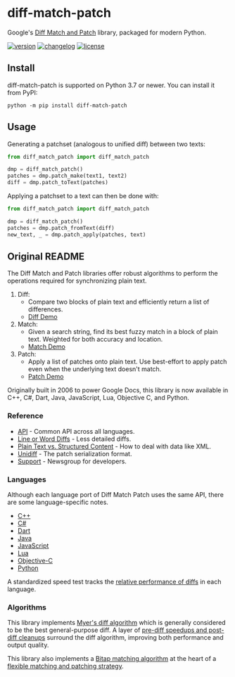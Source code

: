 # diff-match-patch

Google's [Diff Match and Patch][DMP] library, packaged for modern Python.

[![version](https://img.shields.io/pypi/v/diff-match-patch.svg)](https://pypi.org/project/diff-match-patch)
[![changelog](https://img.shields.io/badge/change-log-blue)](https://github.com/diff-match-patch-python/diff-match-patch/blob/main/CHANGELOG.md)
[![license](https://img.shields.io/pypi/l/diff-match-patch.svg)](https://github.com/diff-match-patch-python/diff-match-patch/blob/master/LICENSE)

## Install

diff-match-patch is supported on Python 3.7 or newer.
You can install it from PyPI:

```shell
python -m pip install diff-match-patch
```

## Usage

Generating a patchset (analogous to unified diff) between two texts:

```python
from diff_match_patch import diff_match_patch

dmp = diff_match_patch()
patches = dmp.patch_make(text1, text2)
diff = dmp.patch_toText(patches)
```

Applying a patchset to a text can then be done with:

```python
from diff_match_patch import diff_match_patch

dmp = diff_match_patch()
patches = dmp.patch_fromText(diff)
new_text, _ = dmp.patch_apply(patches, text)
```

## Original README
The Diff Match and Patch libraries offer robust algorithms to perform the
operations required for synchronizing plain text.

1. Diff:
   * Compare two blocks of plain text and efficiently return a list of differences.
   * [Diff Demo](https://neil.fraser.name/software/diff_match_patch/demos/diff.html)
2. Match:
   * Given a search string, find its best fuzzy match in a block of plain text. Weighted for both accuracy and location.
   * [Match Demo](https://neil.fraser.name/software/diff_match_patch/demos/match.html)
3. Patch:
   * Apply a list of patches onto plain text. Use best-effort to apply patch even when the underlying text doesn't match.
   * [Patch Demo](https://neil.fraser.name/software/diff_match_patch/demos/patch.html)

Originally built in 2006 to power Google Docs, this library is now available in C++, C#, Dart, Java, JavaScript, Lua, Objective C, and Python.

### Reference

* [API](https://github.com/google/diff-match-patch/wiki/API) - Common API across all languages.
* [Line or Word Diffs](https://github.com/google/diff-match-patch/wiki/Line-or-Word-Diffs) - Less detailed diffs.
* [Plain Text vs. Structured Content](https://github.com/google/diff-match-patch/wiki/Plain-Text-vs.-Structured-Content) - How to deal with data like XML.
* [Unidiff](https://github.com/google/diff-match-patch/wiki/Unidiff) - The patch serialization format.
* [Support](https://groups.google.com/forum/#!forum/diff-match-patch) - Newsgroup for developers.

### Languages
Although each language port of Diff Match Patch uses the same API, there are some language-specific notes.

* [C++](https://github.com/google/diff-match-patch/wiki/Language:-Cpp)
* [C#](https://github.com/google/diff-match-patch/wiki/Language:-C%23)
* [Dart](https://github.com/google/diff-match-patch/wiki/Language:-Dart)
* [Java](https://github.com/google/diff-match-patch/wiki/Language:-Java)
* [JavaScript](https://github.com/google/diff-match-patch/wiki/Language:-JavaScript)
* [Lua](https://github.com/google/diff-match-patch/wiki/Language:-Lua)
* [Objective-C](https://github.com/google/diff-match-patch/wiki/Language:-Objective-C)
* [Python](https://github.com/google/diff-match-patch/wiki/Language:-Python)

A standardized speed test tracks the [relative performance of diffs](https://docs.google.com/spreadsheets/d/1zpZccuBpjMZTvL1nGDMKJc7rWL_m_drF4XKOJvB27Kc/edit#gid=0) in each language.

### Algorithms
This library implements [Myer's diff algorithm](https://neil.fraser.name/writing/diff/myers.pdf) which is generally considered to be the best general-purpose diff. A layer of [pre-diff speedups and post-diff cleanups](https://neil.fraser.name/writing/diff/) surround the diff algorithm, improving both performance and output quality.

This library also implements a [Bitap matching algorithm](https://neil.fraser.name/writing/patch/bitap.ps) at the heart of a [flexible matching and patching strategy](https://neil.fraser.name/writing/patch/).

[DMP]: https://github.com/google/diff-match-patch
[API]: https://github.com/google/diff-match-patch/wiki/API
